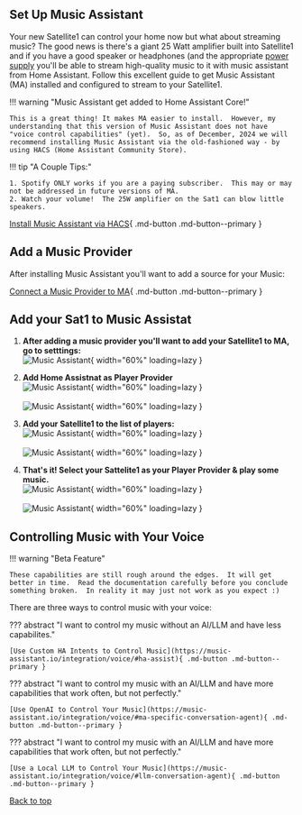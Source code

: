 ## Set Up Music Assistant

Your new Satellite1 can control your home now but what about streaming music? The good news is there's a giant 25 Watt amplifier built into Satellite1 and if you have a good speaker or headphones (and the appropriate [power supply](./recommended-accessories.md/) you'll be able to stream high-quality music to it with music assistant from Home Assistant.  Follow this excellent guide to get Music Assistant (MA) installed and configured to stream to your Satellite1.

!!! warning "Music Assistant get added to Home Assistant Core!"

    This is a great thing! It makes MA easier to install.  However, my understanding that this version of Music Assistant does not have "voice control capabilities" (yet).  So, as of December, 2024 we will recommend installing Music Assistant via the old-fashioned way - by using HACS (Home Assistant Community Store).

!!! tip "A Couple Tips:"

    1. Spotify ONLY works if you are a paying subscriber.  This may or may not be addressed in future versions of MA.
    2. Watch your volume!  The 25W amplifier on the Sat1 can blow little speakers.

[Install Music Assistant via HACS](https://music-assistant.io/integration/installation/#installation-of-the-deprecated-hacs-integration){ .md-button .md-button--primary }

## Add a Music Provider

After installing Music Assistant you'll want to add a source for your Music:

[Connect a Music Provider to MA](https://music-assistant.io/music-providers/){ .md-button .md-button--primary }

## Add your Sat1 to Music Assistat

1. <b>After adding a music provider you'll want to add your Satellite1 to MA, go to setttings:</b>
<br>![Music Assistant](/assets/MA0.png){ width="60%" loading=lazy }</br>

2. <b>Add Home Assistnat as Player Provider</b>
<br>![Music Assistant](/assets/MA1.png){ width="60%" loading=lazy }</br>
<br>![Music Assistant](/assets/MA2.png){ width="60%" loading=lazy }</br>

3. <b>Add your Satellite1 to the list of players:</b>
<br>![Music Assistant](/assets/MA3.png){ width="60%" loading=lazy }</br>
<br>![Music Assistant](/assets/MA4.png){ width="60%" loading=lazy }</br>

4. <b>That's it!  Select your Sattelite1 as your Player Provider & play some music.</b>
<br>![Music Assistant](/assets/MA5.png){ width="60%" loading=lazy }</br>
<br>![Music Assistant](/assets/MA6.png){ width="60%" loading=lazy }</br>

## Controlling Music with Your Voice

!!! warning "Beta Feature"

    These capabilities are still rough around the edges.  It will get better in time.  Read the documentation carefully before you conclude something broken.  In reality it may just not work as you expect :)

There are three ways to control music with your voice:

??? abstract "I want to control my music without an AI/LLM and have less capabilites."

    [Use Custom HA Intents to Control Music](https://music-assistant.io/integration/voice/#ha-assist){ .md-button .md-button--primary }

??? abstract "I want to control my music with an AI/LLM and have more capabilities that work often, but not perfectly."

    [Use OpenAI to Control Your Music](https://music-assistant.io/integration/voice/#ma-specific-conversation-agent){ .md-button .md-button--primary }

??? abstract "I want to control my music with an AI/LLM and have more capabilities that work often, but not perfectly."

    [Use a Local LLM to Control Your Music](https://music-assistant.io/integration/voice/#llm-conversation-agent){ .md-button .md-button--primary }

[Back to top](./streaming-music.md/#set-up-music-assistant)